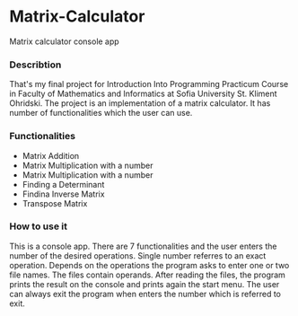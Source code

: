 # Matrix-Calculator
Matrix calculator console app
### Describtion
That's my final project for Introduction Into Programming Practicum Course in Faculty of Mathematics and Informatics at Sofia University St. Kliment Ohridski. The project is an implementation of a matrix calculator. It has number of functionalities which the user can use.
### Functionalities
- Matrix Addition
- Matrix Multiplication with a number
- Matrix Multiplication with a number
- Finding a Determinant
- Findina Inverse Matrix
- Transpose Matrix
### How to use it
This is a console app. There are 7 functionalities and the user enters the number of the desired operations. Single number referres to an exact operation. Depends on the operations the program asks to enter one or two file names. The files contain operands. After reading the files, the program prints the result on the console and prints again the start menu. The user can always exit the program when enters the number which is referred to exit.
